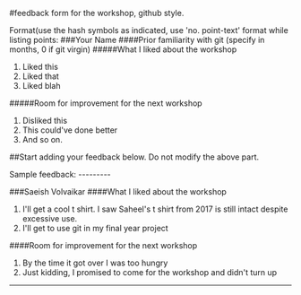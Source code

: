 #feedback form for the workshop, github style.

Format(use the hash symbols as indicated, use 'no. point-text' format while listing points:
###Your Name
####Prior familiarity with git (specify in months, 0 if git virgin)
#####What I liked about the workshop
1. Liked this
2. Liked that
3. Liked blah

#####Room for improvement for the next workshop
1. Disliked this
2. This could've done better
3. And so on.


##Start adding your feedback below. Do not modify the above part.

Sample feedback: ---------

###Saeish Volvaikar
####What I liked about the workshop
1. I'll get a cool t shirt. I saw Saheel's t shirt from 2017 is still intact despite excessive use.
2. I'll get to use git in my final year project

####Room for improvement for the next workshop
1. By the time it got over I was too hungry
2. Just kidding, I promised to come for the workshop and didn't turn up
------

